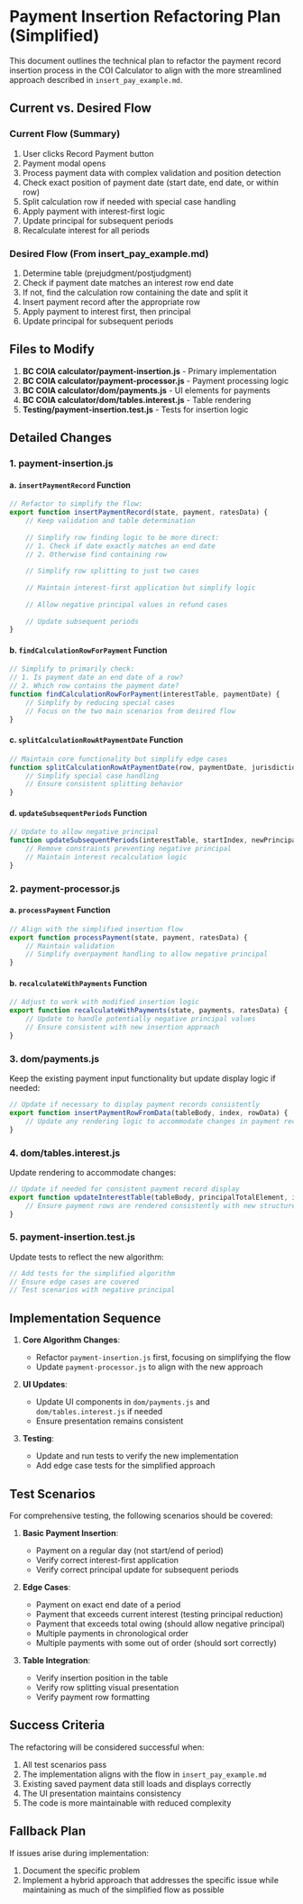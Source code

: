 # Payment Insertion Refactoring Plan (Simplified)

This document outlines the technical plan to refactor the payment record insertion process in the COI Calculator to align with the more streamlined approach described in `insert_pay_example.md`.

## Current vs. Desired Flow

### Current Flow (Summary)
1. User clicks Record Payment button
2. Payment modal opens
3. Process payment data with complex validation and position detection
4. Check exact position of payment date (start date, end date, or within row)
5. Split calculation row if needed with special case handling
6. Apply payment with interest-first logic
7. Update principal for subsequent periods
8. Recalculate interest for all periods

### Desired Flow (From insert_pay_example.md)
1. Determine table (prejudgment/postjudgment)
2. Check if payment date matches an interest row end date
3. If not, find the calculation row containing the date and split it
4. Insert payment record after the appropriate row
5. Apply payment to interest first, then principal
6. Update principal for subsequent periods

## Files to Modify

1. **BC COIA calculator/payment-insertion.js** - Primary implementation
2. **BC COIA calculator/payment-processor.js** - Payment processing logic
3. **BC COIA calculator/dom/payments.js** - UI elements for payments
4. **BC COIA calculator/dom/tables.interest.js** - Table rendering
5. **Testing/payment-insertion.test.js** - Tests for insertion logic

## Detailed Changes

### 1. payment-insertion.js

#### a. `insertPaymentRecord` Function
```javascript
// Refactor to simplify the flow:
export function insertPaymentRecord(state, payment, ratesData) {
    // Keep validation and table determination
    
    // Simplify row finding logic to be more direct:
    // 1. Check if date exactly matches an end date
    // 2. Otherwise find containing row
    
    // Simplify row splitting to just two cases
    
    // Maintain interest-first application but simplify logic
    
    // Allow negative principal values in refund cases
    
    // Update subsequent periods
}
```

#### b. `findCalculationRowForPayment` Function
```javascript
// Simplify to primarily check:
// 1. Is payment date an end date of a row?
// 2. Which row contains the payment date?
function findCalculationRowForPayment(interestTable, paymentDate) {
    // Simplify by reducing special cases
    // Focus on the two main scenarios from desired flow
}
```

#### c. `splitCalculationRowAtPaymentDate` Function
```javascript
// Maintain core functionality but simplify edge cases
function splitCalculationRowAtPaymentDate(row, paymentDate, jurisdiction, ratesData, interestType) {
    // Simplify special case handling
    // Ensure consistent splitting behavior
}
```

#### d. `updateSubsequentPeriods` Function
```javascript
// Update to allow negative principal
function updateSubsequentPeriods(interestTable, startIndex, newPrincipal) {
    // Remove constraints preventing negative principal
    // Maintain interest recalculation logic
}
```

### 2. payment-processor.js

#### a. `processPayment` Function
```javascript
// Align with the simplified insertion flow
export function processPayment(state, payment, ratesData) {
    // Maintain validation
    // Simplify overpayment handling to allow negative principal
}
```

#### b. `recalculateWithPayments` Function
```javascript
// Adjust to work with modified insertion logic
export function recalculateWithPayments(state, payments, ratesData) {
    // Update to handle potentially negative principal values
    // Ensure consistent with new insertion approach
}
```

### 3. dom/payments.js

Keep the existing payment input functionality but update display logic if needed:

```javascript
// Update if necessary to display payment records consistently
export function insertPaymentRowFromData(tableBody, index, rowData) {
    // Update any rendering logic to accommodate changes in payment record structure
}
```

### 4. dom/tables.interest.js

Update rendering to accommodate changes:

```javascript
// Update if needed for consistent payment record display
export function updateInterestTable(tableBody, principalTotalElement, interestTotalElement, resultState, principalTotalForFooter) {
    // Ensure payment rows are rendered consistently with new structure
}
```

### 5. payment-insertion.test.js

Update tests to reflect the new algorithm:

```javascript
// Add tests for the simplified algorithm
// Ensure edge cases are covered
// Test scenarios with negative principal
```

## Implementation Sequence

1. **Core Algorithm Changes**:
   - Refactor `payment-insertion.js` first, focusing on simplifying the flow
   - Update `payment-processor.js` to align with the new approach

2. **UI Updates**:
   - Update UI components in `dom/payments.js` and `dom/tables.interest.js` if needed
   - Ensure presentation remains consistent

3. **Testing**:
   - Update and run tests to verify the new implementation
   - Add edge case tests for the simplified approach

## Test Scenarios

For comprehensive testing, the following scenarios should be covered:

1. **Basic Payment Insertion**:
   - Payment on a regular day (not start/end of period)
   - Verify correct interest-first application
   - Verify correct principal update for subsequent periods

2. **Edge Cases**:
   - Payment on exact end date of a period
   - Payment that exceeds current interest (testing principal reduction)
   - Payment that exceeds total owing (should allow negative principal)
   - Multiple payments in chronological order
   - Multiple payments with some out of order (should sort correctly)

3. **Table Integration**:
   - Verify insertion position in the table
   - Verify row splitting visual presentation
   - Verify payment row formatting

## Success Criteria

The refactoring will be considered successful when:

1. All test scenarios pass
2. The implementation aligns with the flow in `insert_pay_example.md`
3. Existing saved payment data still loads and displays correctly
4. The UI presentation maintains consistency
5. The code is more maintainable with reduced complexity

## Fallback Plan

If issues arise during implementation:
1. Document the specific problem
2. Implement a hybrid approach that addresses the specific issue while maintaining as much of the simplified flow as possible
